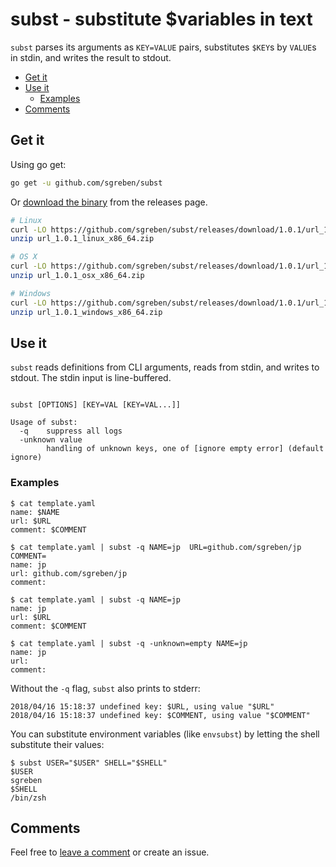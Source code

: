 # subst - substitute $variables in text

`subst` parses its arguments as `KEY=VALUE` pairs, substitutes `$KEY`s by `VALUE`s in stdin, and writes the result to stdout.

<!-- TOC -->

- [Get it](#get-it)
- [Use it](#use-it)
    - [Examples](#examples)
- [Comments](#comments)

<!-- /TOC -->

## Get it

Using go get:

```bash
go get -u github.com/sgreben/subst
```

Or [download the binary](https://github.com/sgreben/subst/releases/latest) from the releases page. 

```bash
# Linux
curl -LO https://github.com/sgreben/subst/releases/download/1.0.1/url_1.0.1_linux_x86_64.zip
unzip url_1.0.1_linux_x86_64.zip

# OS X
curl -LO https://github.com/sgreben/subst/releases/download/1.0.1/url_1.0.1_osx_x86_64.zip
unzip url_1.0.1_osx_x86_64.zip

# Windows
curl -LO https://github.com/sgreben/subst/releases/download/1.0.1/url_1.0.1_windows_x86_64.zip
unzip url_1.0.1_windows_x86_64.zip
```

## Use it

`subst` reads definitions from CLI arguments, reads from stdin, and writes to stdout. The stdin input is line-buffered.

```text

subst [OPTIONS] [KEY=VAL [KEY=VAL...]]

Usage of subst:
  -q    suppress all logs
  -unknown value
        handling of unknown keys, one of [ignore empty error] (default ignore)
```

### Examples

```shell
$ cat template.yaml
name: $NAME
url: $URL
comment: $COMMENT

$ cat template.yaml | subst -q NAME=jp  URL=github.com/sgreben/jp COMMENT=
name: jp
url: github.com/sgreben/jp
comment: 

$ cat template.yaml | subst -q NAME=jp 
name: jp
url: $URL
comment: $COMMENT

$ cat template.yaml | subst -q -unknown=empty NAME=jp 
name: jp
url: 
comment: 
```

Without the `-q` flag, `subst` also prints to stderr:

```shell
2018/04/16 15:18:37 undefined key: $URL, using value "$URL"
2018/04/16 15:18:37 undefined key: $COMMENT, using value "$COMMENT"
```

You can substitute environment variables (like `envsubst`) by letting the shell substitute their values:

```shell
$ subst USER="$USER" SHELL="$SHELL"
$USER
sgreben
$SHELL
/bin/zsh
```

## Comments

Feel free to [leave a comment](https://github.com/sgreben/subst/issues/1) or create an issue.
